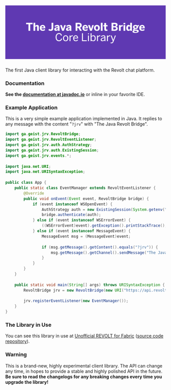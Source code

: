 # ![The Java Revolt Bridge](banner.png)  
  
The first Java client library for interacting with the Revolt chat platform.  
  
### Documentation

**See the [documentation at javadoc.io](https://www.javadoc.io/doc/ga.geist.jrv/jrv/latest/index.html)** or inline in your favorite IDE.
  
### Example Application

This is a very simple example application implemented in Java. It replies to any message with the content "`?jrv`" with "The Java Revolt Bridge".
```java
import ga.geist.jrv.RevoltBridge;
import ga.geist.jrv.RevoltEventListener;
import ga.geist.jrv.auth.AuthStrategy;
import ga.geist.jrv.auth.ExistingSession;
import ga.geist.jrv.events.*;

import java.net.URI;
import java.net.URISyntaxException;

public class App {
    public static class EventManager extends RevoltEventListener {
        @Override
        public void onEvent(Event event, RevoltBridge bridge) {
            if (event instanceof WSOpenEvent) {
                AuthStrategy auth = new ExistingSession(System.getenv("REVOLT_SESSION_ID"), System.getenv("REVOLT_SESSION_TOKEN"), System.getenv("REVOLT_USER_ID"));
                bridge.authenticate(auth);
            } else if (event instanceof WSErrorEvent) {
                ((WSErrorEvent)event).getException().printStackTrace();
            } else if (event instanceof MessageEvent) {
                MessageEvent msg = (MessageEvent)event;

                if (msg.getMessage().getContent().equals("?jrv")) {
                    msg.getMessage().getChannel().sendMessage("The Java Revolt Bridge");
                }
            }
        }
    }

    public static void main(String[] args) throws URISyntaxException {
        RevoltBridge jrv = new RevoltBridge(new URI("https://api.revolt.chat"));

        jrv.registerEventListener(new EventManager());
    }
}
```

### The Library in Use

You can see this library in use at [Unofficial REVOLT for Fabric](https://rvf.geist.ga) ([source code repository](https://gitlab.insrt.uk/infi/rvfabric)).  

### Warning  
  
This is a brand-new, highly experimental client library. The API can change any time, in hopes to provide a stable and highly polished API in the future. **Be sure to read the changelogs for any breaking changes every time you upgrade the library!**  